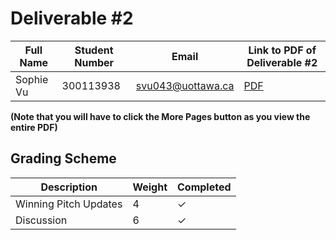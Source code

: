 # Deliverable #2

| Full Name | Student Number | Email | Link to PDF of Deliverable #2 |
|------|------|------|------|
| Sophie Vu | 300113938| svu043@uottawa.ca | [PDF](https://github.com/vusophie/SEG4105_term_project/blob/deli2_sophie_300113938/SEG4105%20-%20Deliverable%20%232-1.pdf) |

**(Note that you will have to click the More Pages button as you view the entire PDF)**


## Grading Scheme

| Description | Weight | Completed | 
|------|------|------|
| Winning Pitch Updates | 4 | &check; |
| Discussion  | 6 | &check; |
